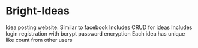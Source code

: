 # Bright-Ideas
Idea posting website. Similar to facebook
Includes CRUD for ideas
Includes login registration with bcrypt password encryption 
Each idea has unique like count from other users
